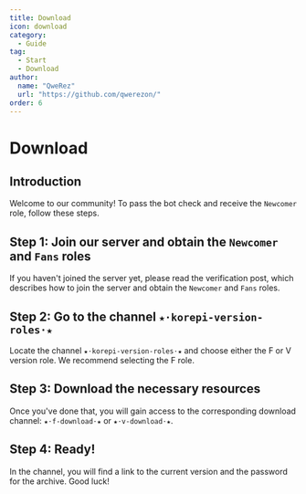 ```yaml
---
title: Download
icon: download
category:
  - Guide
tag:
  - Start
  - Download
author:
  name: "QweRez"
  url: "https://github.com/qwerezon/"
order: 6
---
```


# Download

## Introduction

Welcome to our community! To pass the bot check and receive the `Newcomer` role, follow these steps.

## Step 1: Join our server and obtain the `Newcomer` and `Fans` roles

If you haven't joined the server yet, please read the verification post, which describes how to join the server and obtain the `Newcomer` and `Fans` roles.

## Step 2: Go to the channel `★⋅korepi-version-roles⋅★`

Locate the channel `★⋅korepi-version-roles⋅★` and choose either the F or V version role. We recommend selecting the F role.

## Step 3: Download the necessary resources

Once you've done that, you will gain access to the corresponding download channel: `★⋅f-download⋅★` or `★⋅v-download⋅★`.

## Step 4: Ready!

In the channel, you will find a link to the current version and the password for the archive. Good luck!